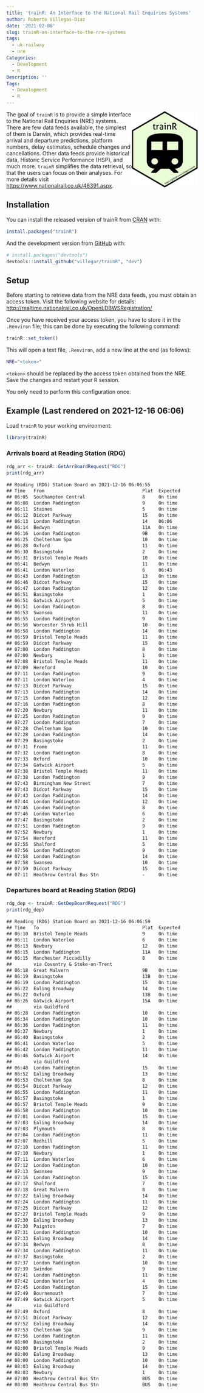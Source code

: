 ```yaml
---
title: 'trainR: An Interface to the National Rail Enquiries Systems'
author: Roberto Villegas-Diaz
date: '2021-02-08'
slug: trainR-an-interface-to-the-nre-systems
tags:
  - uk-railway
  - nre
Categories:
  - Development
  - R
Description: ''
Tags:
  - Development
  - R
---
```


<img src="https://raw.githubusercontent.com/villegar/trainR/main/inst/images/logo.png" alt="logo" align="right" height=200px/>

The goal of `trainR` is to provide a simple interface to the 
National Rail Enquiries (NRE) systems. There are few data feeds 
available, the simplest of them is Darwin, which provides real-time 
arrival and departure predictions, platform numbers, delay estimates, 
schedule changes and cancellations. Other data feeds provide historical 
data, Historic Service Performance (HSP), and much more. `trainR` 
simplifies the data retrieval, so that the users can focus on their 
analyses. For more details visit 
https://www.nationalrail.co.uk/46391.aspx.

## Installation

You can install the released version of trainR from [CRAN](https://CRAN.R-project.org) with:

``` r
install.packages("trainR")
```

And the development version from [GitHub](https://github.com/) with:

``` r
# install.packages("devtools")
devtools::install_github("villegar/trainR", "dev")
```

## Setup
Before starting to retrieve data from the NRE data feeds, you must obtain an access token. 
Visit the following website for details: http://realtime.nationalrail.co.uk/OpenLDBWSRegistration/

Once you have received your access token, you have to store it in the `.Renviron` file; this can be 
done by executing the following command:


```r
trainR::set_token()
```

This will open a text file, `.Renviron`, add a new line at the end (as follows):

```bash
NRE="<token>"
```

`<token>` should be replaced by the access token obtained from the NRE. Save the changes and restart 
your R session.

You only need to perform this configuration once.

## Example (Last rendered on 2021-12-16 06:06)

Load `trainR` to your working environment:

```r
library(trainR)
```

### Arrivals board at Reading Station (RDG)


```r
rdg_arr <- trainR::GetArrBoardRequest("RDG")
print(rdg_arr)
```

```
## Reading (RDG) Station Board on 2021-12-16 06:06:55
## Time   From                                    Plat  Expected
## 06:05  Southampton Central                     8     On time
## 06:08  London Paddington                       9     On time
## 06:11  Staines                                 5     On time
## 06:12  Didcot Parkway                          15    On time
## 06:13  London Paddington                       14    06:06
## 06:14  Bedwyn                                  11A   On time
## 06:16  London Paddington                       9B    On time
## 06:25  Cheltenham Spa                          10    On time
## 06:28  Oxford                                  11    On time
## 06:30  Basingstoke                             2     On time
## 06:31  Bristol Temple Meads                    10    On time
## 06:41  Bedwyn                                  11    On time
## 06:41  London Waterloo                         6     06:43
## 06:43  London Paddington                       13    On time
## 06:46  Didcot Parkway                          15    On time
## 06:47  London Paddington                       12    On time
## 06:51  Basingstoke                             1     On time
## 06:51  Gatwick Airport                         5     On time
## 06:51  London Paddington                       8     On time
## 06:53  Swansea                                 11    On time
## 06:55  London Paddington                       9     On time
## 06:56  Worcester Shrub Hill                    10    On time
## 06:58  London Paddington                       14    On time
## 06:59  Bristol Temple Meads                    11    On time
## 06:59  Didcot Parkway                          15    On time
## 07:00  London Paddington                       8     On time
## 07:00  Newbury                                 1     On time
## 07:08  Bristol Temple Meads                    11    On time
## 07:09  Hereford                                10    On time
## 07:11  London Paddington                       9     On time
## 07:11  London Waterloo                         4     On time
## 07:13  Didcot Parkway                          15    On time
## 07:13  London Paddington                       14    On time
## 07:15  London Paddington                       12    On time
## 07:16  London Paddington                       8     On time
## 07:20  Newbury                                 11    On time
## 07:25  London Paddington                       9     On time
## 07:27  London Paddington                       7     On time
## 07:28  Cheltenham Spa                          10    On time
## 07:28  London Paddington                       14    On time
## 07:29  Basingstoke                             2     On time
## 07:31  Frome                                   11    On time
## 07:32  London Paddington                       8     On time
## 07:33  Oxford                                  10    On time
## 07:34  Gatwick Airport                         5     On time
## 07:38  Bristol Temple Meads                    11    On time
## 07:38  London Paddington                       9     On time
## 07:43  Birmingham New Street                   7     On time
## 07:43  Didcot Parkway                          15    On time
## 07:43  London Paddington                       14    On time
## 07:44  London Paddington                       12    On time
## 07:46  London Paddington                       8     On time
## 07:46  London Waterloo                         6     On time
## 07:47  Basingstoke                             2     On time
## 07:51  London Paddington                       9     On time
## 07:52  Newbury                                 1     On time
## 07:54  Hereford                                11    On time
## 07:55  Shalford                                5     On time
## 07:56  London Paddington                       9     On time
## 07:58  London Paddington                       14    On time
## 07:58  Swansea                                 10    On time
## 07:59  Didcot Parkway                          15    On time
## 07:11  Heathrow Central Bus Stn                -     On time
```

### Departures board at Reading Station (RDG)


```r
rdg_dep <- trainR::GetDepBoardRequest("RDG")
print(rdg_dep)
```

```
## Reading (RDG) Station Board on 2021-12-16 06:06:59
## Time   To                                      Plat  Expected
## 06:10  Bristol Temple Meads                    9     On time
## 06:11  London Waterloo                         6     On time
## 06:13  Newbury                                 12    On time
## 06:15  London Paddington                       11A   On time
## 06:15  Manchester Piccadilly                   8     On time
##        via Coventry & Stoke-on-Trent           
## 06:18  Great Malvern                           9B    On time
## 06:19  Basingstoke                             13B   On time
## 06:19  London Paddington                       15    On time
## 06:22  Ealing Broadway                         14    On time
## 06:22  Oxford                                  13B   On time
## 06:26  Gatwick Airport                         15A   On time
##        via Guildford                           
## 06:28  London Paddington                       10    On time
## 06:34  London Paddington                       10    On time
## 06:36  London Paddington                       11    On time
## 06:37  Newbury                                 1     On time
## 06:40  Basingstoke                             2     On time
## 06:41  London Waterloo                         5     On time
## 06:42  London Paddington                       11    On time
## 06:46  Gatwick Airport                         14    On time
##        via Guildford                           
## 06:48  London Paddington                       15    On time
## 06:52  Ealing Broadway                         13    On time
## 06:53  Cheltenham Spa                          8     On time
## 06:54  Didcot Parkway                          12    On time
## 06:55  London Paddington                       11    On time
## 06:57  Basingstoke                             1     On time
## 06:57  Bristol Temple Meads                    9     On time
## 06:58  London Paddington                       10    On time
## 07:01  London Paddington                       15    On time
## 07:03  Ealing Broadway                         14    On time
## 07:03  Plymouth                                8     On time
## 07:04  London Paddington                       11    On time
## 07:07  Redhill                                 5     On time
## 07:10  London Paddington                       11    On time
## 07:10  Newbury                                 1     On time
## 07:11  London Waterloo                         6     On time
## 07:12  London Paddington                       10    On time
## 07:13  Swansea                                 9     On time
## 07:16  London Paddington                       15    On time
## 07:17  Shalford                                7     On time
## 07:18  Great Malvern                           8     On time
## 07:22  Ealing Broadway                         14    On time
## 07:24  London Paddington                       11    On time
## 07:25  Didcot Parkway                          12    On time
## 07:27  Bristol Temple Meads                    9     On time
## 07:30  Ealing Broadway                         13    On time
## 07:30  Paignton                                7     On time
## 07:31  London Paddington                       10    On time
## 07:33  Ealing Broadway                         14    On time
## 07:34  Bedwyn                                  8     On time
## 07:34  London Paddington                       11    On time
## 07:37  Basingstoke                             2     On time
## 07:37  London Paddington                       10    On time
## 07:39  Swindon                                 9     On time
## 07:41  London Paddington                       11    On time
## 07:42  London Waterloo                         4     On time
## 07:45  London Paddington                       15    On time
## 07:49  Bournemouth                             7     On time
## 07:49  Gatwick Airport                         5     On time
##        via Guildford                           
## 07:49  Oxford                                  8     On time
## 07:51  Didcot Parkway                          12    On time
## 07:52  Ealing Broadway                         14    On time
## 07:53  Cheltenham Spa                          9     On time
## 07:56  London Paddington                       11    On time
## 08:00  Basingstoke                             2     On time
## 08:00  Bristol Temple Meads                    9     On time
## 08:00  Ealing Broadway                         13    On time
## 08:00  London Paddington                       10    On time
## 08:03  Ealing Broadway                         14    On time
## 08:03  Newbury                                 1     On time
## 07:00  Heathrow Central Bus Stn                BUS   On time
## 08:00  Heathrow Central Bus Stn                BUS   On time
```
